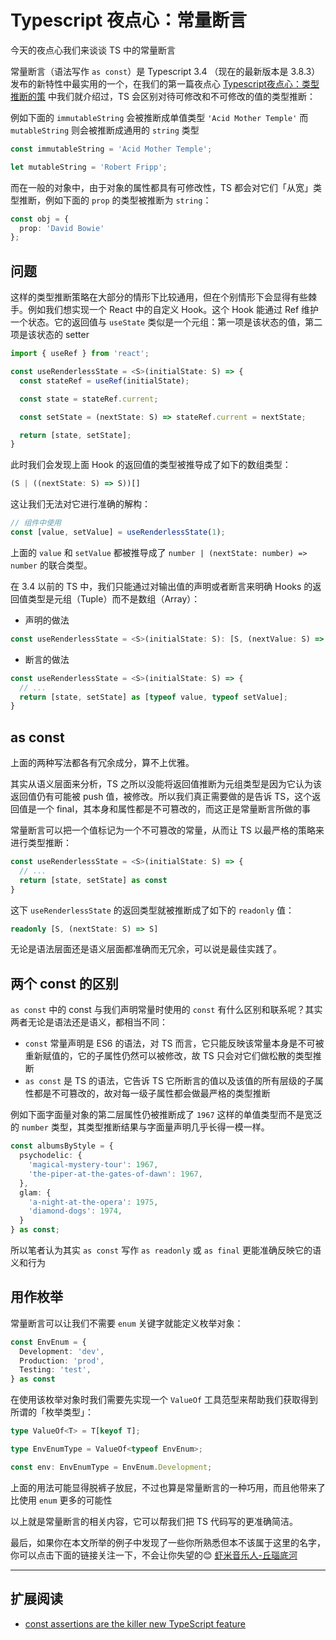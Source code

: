 # Typescript 夜点心：常量断言

今天的夜点心我们来谈谈 TS 中的常量断言

常量断言（语法写作 `as const`）是 Typescript 3.4 （现在的最新版本是 3.8.3）发布的新特性中最实用的一个，在我们的第一篇夜点心 [Typescript夜点心：类型推断的策](../1/README.md) 中我们就介绍过，TS 会区别对待可修改和不可修改的值的类型推断：

例如下面的 `immutableString` 会被推断成单值类型 `'Acid Mother Temple'`
而 `mutableString` 则会被推断成通用的 `string` 类型

``` ts
const immutableString = 'Acid Mother Temple';

let mutableString = 'Robert Fripp';
```

而在一般的对象中，由于对象的属性都具有可修改性，TS 都会对它们「从宽」类型推断，例如下面的 `prop` 的类型被推断为 `string`：

``` ts
const obj = {
  prop: 'David Bowie'
};
```

## 问题

这样的类型推断策略在大部分的情形下比较通用，但在个别情形下会显得有些棘手。例如我们想实现一个 React 中的自定义 Hook。这个 Hook 能通过 Ref 维护一个状态。它的返回值与 `useState` 类似是一个元组：第一项是该状态的值，第二项是该状态的 setter

``` ts
import { useRef } from 'react';

const useRenderlessState = <S>(initialState: S) => {
  const stateRef = useRef(initialState);

  const state = stateRef.current;

  const setState = (nextState: S) => stateRef.current = nextState;

  return [state, setState];
}
```

此时我们会发现上面 Hook 的返回值的类型被推导成了如下的数组类型：

``` ts
(S | ((nextState: S) => S))[]
```

这让我们无法对它进行准确的解构：

``` ts
// 组件中使用
const [value, setValue] = useRenderlessState(1);
```

上面的 `value` 和 `setValue` 都被推导成了 `number | (nextState: number) => number` 的联合类型。

在 3.4 以前的 TS 中，我们只能通过对输出值的声明或者断言来明确 Hooks 的返回值类型是元组（Tuple）而不是数组（Array）：

- 声明的做法

``` ts
const useRenderlessState = <S>(initialState: S): [S, (nextValue: S) => S] => {/*...*/}

```

- 断言的做法

``` ts
const useRenderlessState = <S>(initialState: S) => {
  // ...
  return [state, setState] as [typeof value, typeof setValue];
}
```

## as const

上面的两种写法都各有冗余成分，算不上优雅。

其实从语义层面来分析，TS 之所以没能将返回值推断为元组类型是因为它认为该返回值仍有可能被 push 值，被修改。所以我们真正需要做的是告诉 TS，这个返回值是一个 final，其本身和属性都是不可篡改的，而这正是常量断言所做的事

常量断言可以把一个值标记为一个不可篡改的常量，从而让 TS 以最严格的策略来进行类型推断：

``` ts
const useRenderlessState = <S>(initialState: S) => {
  // ...
  return [state, setState] as const
}
```

这下 `useRenderlessState` 的返回类型就被推断成了如下的 `readonly` 值：

``` ts
readonly [S, (nextState: S) => S]
```

无论是语法层面还是语义层面都准确而无冗余，可以说是最佳实践了。

## 两个 const 的区别

`as const` 中的 const 与我们声明常量时使用的 `const` 有什么区别和联系呢？其实两者无论是语法还是语义，都相当不同：

- `const` 常量声明是 ES6 的语法，对 TS 而言，它只能反映该常量本身是不可被重新赋值的，它的子属性仍然可以被修改，故 TS 只会对它们做松散的类型推断
- `as const` 是 TS 的语法，它告诉 TS 它所断言的值以及该值的所有层级的子属性都是不可篡改的，故对每一级子属性都会做最严格的类型推断

例如下面字面量对象的第二层属性仍被推断成了 `1967` 这样的单值类型而不是宽泛的 `number` 类型，其类型推断结果与字面量声明几乎长得一模一样。

``` ts
const albumsByStyle = {
  psychodelic: {
    'magical-mystery-tour': 1967,
    'the-piper-at-the-gates-of-dawn': 1967,
  },
  glam: {
    'a-night-at-the-opera': 1975,
    'diamond-dogs': 1974,
  }
} as const;
```

所以笔者认为其实 `as const` 写作 `as readonly` 或 `as final` 更能准确反映它的语义和行为

## 用作枚举

常量断言可以让我们不需要 `enum` 关键字就能定义枚举对象：

``` ts
const EnvEnum = {
  Development: 'dev',
  Production: 'prod',
  Testing: 'test',
} as const
```

在使用该枚举对象时我们需要先实现一个 `ValueOf` 工具范型来帮助我们获取得到所谓的「枚举类型」：

``` ts
type ValueOf<T> = T[keyof T];

type EnvEnumType = ValueOf<typeof EnvEnum>;

const env: EnvEnumType = EnvEnum.Development;
```

上面的用法可能显得脱裤子放屁，不过也算是常量断言的一种巧用，而且他带来了比使用 `enum` 更多的可能性

以上就是常量断言的相关内容，它可以帮我们把 TS 代码写的更准确简洁。

最后，如果你在本文所举的例子中发现了一些你所熟悉但本不该属于这里的名字，你可以点击下面的链接关注一下，不会让你失望的😊 [虾米音乐人-丘瑙底河](https://www.xiami.com/artist/yi3sXv13c46)

---

## 扩展阅读

- [const assertions are the killer new TypeScript feature](https://blog.logrocket.com/const-assertions-are-the-killer-new-typescript-feature-b73451f35802/)
